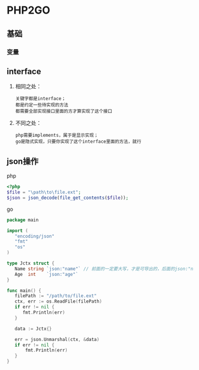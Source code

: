 # PHP2GO
## 基础
### 变量



## interface
1. 相同之处：
    ```
    关键字都是interface；
    都是约定一些待实现的方法
    都需要全部实现接口里面的方才算实现了这个接口
    ```
2. 不同之处：
    ```
   php需要implements，属于是显示实现；
   go是隐式实现，只要你实现了这个interface里面的方法，就行
    ```
## json操作
php
```php
<?php
$file = "\path\to\file.ext";
$json = json_decode(file_get_contents($file));
```
go

````go
package main

import (
   "encoding/json"
   "fmt"
   "os"
)

type Jctx struct {
   Name string `json:"name"` // 前面的一定要大写，才是可导出的，后面的json:"name"对应json文件里面的字段
   Age  int    `json:"age"`
}

func main() {
   filePath := "/path/to/file.ext"
   ctx, err := os.ReadFile(filePath)
   if err != nil {
      fmt.Println(err)
   }

   data := Jctx{}

   err = json.Unmarshal(ctx, &data)
   if err != nil {
	   fmt.Println(err)
   }
}
````
